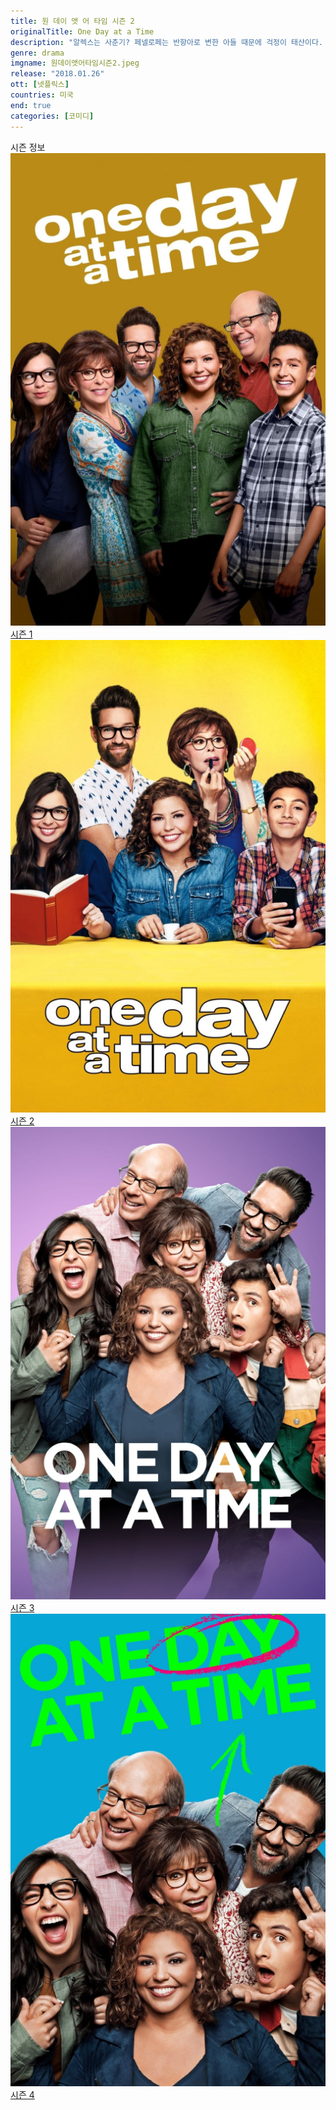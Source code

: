```yaml
---
title: 원 데이 앳 어 타임 시즌 2
originalTitle: One Day at a Time
description: "알렉스는 사춘기? 페넬로페는 반항아로 변한 아들 때문에 걱정이 태산이다. 엘레나의 근심거리는 식빵처럼 하얀 피부. 난 자랑스러운 라틴계, 피부색으로 오해하지 말라고!"
genre: drama
imgname: 원데이앳어타임시즌2.jpeg
release: "2018.01.26"
ott: [넷플릭스]
countries: 미국
end: true
categories: [코미디]
---
```


<div class="title bold">시즌 정보</div>

<div class="season-list">
<div class="item">
<a href="/drama/원데이앳어타임시즌1" >
<img src="/poster/원데이앳어타임시즌1.jpeg" alt="원데이앳어타임시즌1 포스터 ">
시즌 1</a>
</div>

<div class="item">
<a href="/drama/원데이앳어타임시즌2" >
<img src="/poster/원데이앳어타임시즌2.jpeg" alt="원데이앳어타임시즌2 포스터 ">
시즌 2</a>
</div>

<div class="item">
<a href="/drama/원데이앳어타임시즌3" >
<img src="/poster/원데이앳어타임시즌3.jpeg" alt="원데이앳어타임시즌3 포스터 ">
시즌 3</a>
</div>

<div class="item">
<a href="/drama/원데이앳어타임시즌4" >
<img src="/poster/원데이앳어타임시즌4.jpeg" alt="원데이앳어타임시즌4 포스터 ">
시즌 4</a>
</div>
</div>
